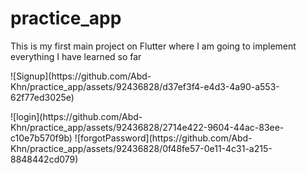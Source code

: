 # practice_app

<p> This is my first main project on Flutter where I am going to implement everything I have learned so far</p>
<p>![Signup](https://github.com/Abd-Khn/practice_app/assets/92436828/d37ef3f4-e4d3-4a90-a553-62f77ed3025e)</p>
![login](https://github.com/Abd-Khn/practice_app/assets/92436828/2714e422-9604-44ac-83ee-c10e7b570f9b)
![forgotPassword](https://github.com/Abd-Khn/practice_app/assets/92436828/0f48fe57-0e11-4c31-a215-8848442cd079)
